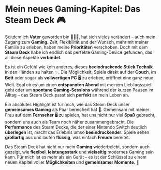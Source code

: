 # Mein neues Gaming-Kapitel: Das Steam Deck 🎮  

Seitdem ich **Vater** geworden bin 👨‍👩‍👧, hat sich vieles verändert – auch mein Zugang zum **Gaming**. Zeit, Flexibilität und der Wunsch, mehr mit meiner Familie zu erleben, haben meine **Prioritäten** verschoben. Doch mit dem **Steam Deck** habe ich endlich das perfekte Gaming-Device gefunden, das all diese Aspekte **verbindet**.  

Es ist ein Gefühl wie kein anderes, dieses **beeindruckende Stück Technik** in den Händen zu halten ✨. Die Möglichkeit, Spiele direkt auf der **Couch**, im **Bett** oder sogar als **vollwertigen PC** 🖥️ zu erleben, eröffnet eine ganz neue Welt. Egal ob es um einen **entspannten Abend** mit meinem Lieblingsspiel geht oder um **spontane Gaming-Sessions** während der kurzen Pausen im Alltag – das Steam Deck passt sich **perfekt** an mein Leben an.  

Ein absolutes Highlight ist für mich, wie das Steam Deck unser **gemeinsames Gaming** als Paar bereichert hat 💑. Gemeinsam mit meiner Frau auf dem **Fernseher** 🖥️ zu spielen, hat uns nicht nur viel **Spaß** gebracht, sondern uns auch als Team noch näher zusammengebracht. Die **Performance** des Steam Decks, die der einer Nintendo Switch deutlich **überlegen** ist, macht das Erlebnis umso **beeindruckender**. Spiele sehen **großartig** aus und laufen **flüssig**, was einfach **Freude** bereitet.  

Das Steam Deck hat nicht nur mein **Gaming** wiederbelebt, sondern auch gezeigt, wie **flexibel**, **leistungsstark** und **vielseitig** modernes Gaming sein kann. Für mich ist es mehr als ein Gerät – es ist der Schlüssel zu einem neuen Kapitel voller **Möglichkeiten** und **gemeinsamer Momente**. 🌟  
